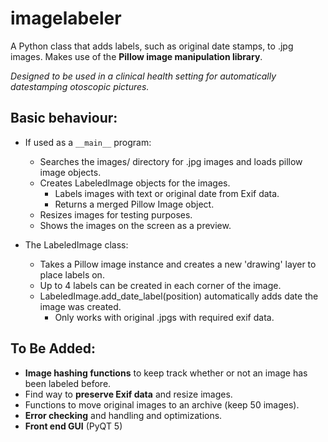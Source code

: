 imagelabeler
============
A Python class that adds labels, such as original date stamps, to .jpg images.  Makes use of the **Pillow image manipulation library**.

*Designed to be used in a clinical health setting for automatically datestamping otoscopic pictures.*

## Basic behaviour:

* If used as a `__main__` program:

    * Searches the images/ directory for .jpg images and loads pillow image objects.
    * Creates LabeledImage objects for the images.
        * Labels images with text or original date from Exif data.
        * Returns a merged Pillow Image object.
    * Resizes images for testing purposes.
    * Shows the images on the screen as a preview.
    
* The LabeledImage class:
    * Takes a Pillow image instance and creates a new 'drawing' layer to place labels on.
    * Up to 4 labels can be created in each corner of the image.
    * LabeledImage.add_date_label(position) automatically adds date the image was created.
        * Only works with original .jpgs with required exif data.
       
## To Be Added:

* **Image hashing functions** to keep track whether or not an image has been labeled before.
* Find way to **preserve Exif data** and resize images.
* Functions to move original images to an archive (keep 50 images).
* **Error checking** and handling and optimizations.
* **Front end GUI** (PyQT 5)
